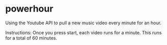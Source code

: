 powerhour
=========

Using the Youtube API to pull a new music video every minute for an hour.

Instructions: Once you press start, each video runs for a minute. This runs for a total of 60 minutes.